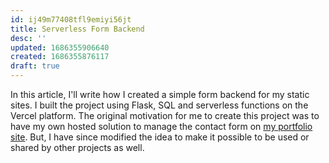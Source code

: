 ```yaml
---
id: ij49m77408tfl9emiyi56jt
title: Serverless Form Backend
desc: ''
updated: 1686355906640
created: 1686355876117
draft: true
---
```



In this article, I'll write how I created a simple form backend for my static sites. I built the project using Flask, SQL and serverless functions on the Vercel platform. The original motivation for me to create this project was to have my own hosted solution to manage the contact form on [my portfolio site](https://oneminch.dev). But, I have since modified the idea to make it possible to be used or shared by other projects as well.